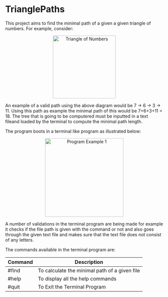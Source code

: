 # TrianglePaths

This project aims to find the minimal path of a given a given triangle of numbers. For example, consider:
<p align="center"> <img width="auto" height="200" alt="Triangle of Numbers" src="../master/GitHubResources/TriangleOfNumbers.JPG"> </p>

An example of a valid path using the above diagram would be 7 → 6 → 3 → 11. Using this path as example the minimal path of this would be 7+6+3+11 = 18. The tree that is going to be computered must be inputted in a text fileand loaded by the terminal to compute the minimal path length.

The program boots in a terminal like program as illustrated below:
<p align="center"> <img width="auto" height="250" alt="Program Example 1" src="../master/GitHubResources/Program01Example.JPG"> </p>

A number of validations in the terminal program are being made for example it checks if the file path is given with the command or not and also goes through the given text file and makes sure that the text file does not consist of any letters.

The commands available in the terminal program are:

| Command                 | Description                                   |
| -------------           | -------------                                 |
| #find <source program>  | To calculate the minimal path of a given file |
| #help                   | To display all the help commands              |
| #quit                   | To Exit the Terminal Program                  |
